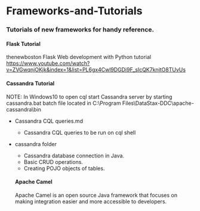 # Frameworks-and-Tutorials
### Tutorials of new frameworks for handy reference.

#### Flask Tutorial
thenewboston Flask Web development with Python tutorial </br>
https://www.youtube.com/watch?v=ZVGwqnjOKjk&index=1&list=PL6gx4Cwl9DGDi9F_slcQK7knjtO8TUvUs

#### Cassandra Tutorial
NOTE: In Windows10 to open cql start Cassandra server by starting cassandra.bat batch file located in C:\Program Files\DataStax-DDC\apache-cassandra\bin 
* Cassandra CQL queries.md  
  * Cassandra CQL queries to be run on cql shell
* cassandra folder  
  * Cassandra database connection in Java. 
  * Basic CRUD operations. 
  * Creating POJO objects of tables.
  
  #### Apache Camel
  Apache Camel is an open source Java framework that focuses on making integration easier and more accessible to developers. 
